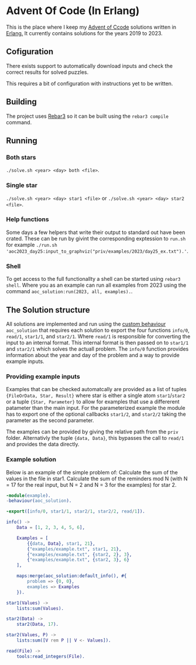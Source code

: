 # Advent Of Code (In Erlang)
This is the place where I keep my [Advent of Ccode](https://adventofcode.com/) solutions written in [Erlang.](https://www.erlang.org/) It currently contains solutions for the years 2019 to 2023.


## Cofiguration
There exists support to automatically download inputs and check the correct results for solved puzzles. 

This requires a bit of configuration with instructions yet to be written.


## Building
The project uses [Rebar3](https://rebar3.org/) so it can be built using the `rebar3 compile` command.

## Running

### Both stars  
`./solve.sh <year> <day> both <file>`.

### Single star
`./solve.sh <year> <day> star1 <file>` or 
`./solve.sh <year> <day> star2 <file>`.


### Help functions
Some days a few helpers that write their output to standard out have been crated. These can be run by givint the corresponding exptession to `run.sh` for example 
`./run.sh 'aoc2023_day25:input_to_graphviz("priv/examples/2023/day25_ex.txt").'`.

### Shell
To get access to the full functionallty a shell can be started using `rebar3 shell`. Where you as an example can run all examples from 2023 using the command `aoc_solution:run(2023, all, examples).`.


## The Solution structure
All solutions are implemented and run using the [custom behaviour](https://www.erlang.org/doc/design_principles/spec_proc#user-defined-behaviours) `aoc_solution` that requires each solution to export the four functions `info/0`, `read/1`, `star1/1`, and `star2/1`. Where `read/1` is responsible for converting the input to an internal format. This internal format is then passed on to `star1/1` and `star2/1` which solves the actuall problem. The `info/0` function provides information about the year and day of the problem and a way to provide example inputs.

### Providing example inputs
Examples that can be checked automatcally are provided as a list of tuples `{FileOrData, Star, Result}` where star is either a single atom `star1`/`star2` or a tuple `{Star, Parameter}` to allow for examples that use a differerent patameter than the main input. For the parameterized example the module has to export one of the optional callbacks `star1/2`, and `star2/2` taking the parameter as the second parameter.

The examples can be provided by giving the relative path from the `priv` folder. Alternativly the tuple `{data, Data}`, this bypasses the call to `read/1` and provides the data directly.

### Example solution
Below is an example of the simple problem of: Calculate the sum of the values in the file in star1. Calculate the sum of the reminders mod N (with N = 17 for the real input, but N = 2 and N = 3 for the examples) for star 2.

```erlang
-module(example).
-behaviour(aoc_solution).

-export([info/0, star1/1, star2/1, star2/2, read/1]).

info() ->
    Data = [1, 2, 3, 4, 5, 6],

    Examples = [
        {{data, Data}, star1, 21},
        {"examples/example.txt", star1, 21},
        {"examples/example.txt", {star2, 2}, 3},
        {"examples/example.txt", {star2, 3}, 6}
    ],

    maps:merge(aoc_solution:default_info(), #{
        problem => {0, 0},
        examples => Examples
    }).

star1(Values) ->
    lists:sum(Values).

star2(Data) ->
    star2(Data, 17).

star2(Values, P) ->
    lists:sum([V rem P || V <- Values]).

read(File) ->
    tools:read_integers(File).
```